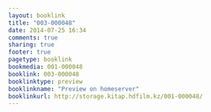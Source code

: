 ```yaml
---
layout: booklink
title: "003-000048"
date: 2014-07-25 16:34
comments: true
sharing: true
footer: true
pagetype: booklink 
bookmedia: 001-000048
booklink: 003-000048
booklinktype: preview
booklinkname: "Preview on homeserver"
booklinkurl: http://storage.kitap.hdfilm.kz/001-000048/
---
```

